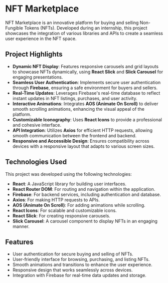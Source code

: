 # NFT Marketplace

NFT Marketplace is an innovative platform for buying and selling Non-Fungible Tokens (NFTs). Developed during an internship, this project showcases the integration of various libraries and APIs to create a seamless user experience in the NFT space.

## Project Highlights
- **Dynamic NFT Display**: Features responsive carousels and grid layouts to showcase NFTs dynamically, using **React Slick** and **Slick Carousel** for engaging presentations.
- **Seamless User Authentication**: Implements secure user authentication through **Firebase**, ensuring a safe environment for buyers and sellers.
- **Real-Time Updates**: Leverages Firebase's real-time database to reflect instant updates in NFT listings, purchases, and user activity.
- **Interactive Animations**: Integrates **AOS (Animate On Scroll)** to deliver smooth scrolling animations, enhancing the visual appeal of the platform.
- **Customizable Iconography**: Uses **React Icons** to provide a professional and cohesive interface.
- **API Integration**: Utilizes **Axios** for efficient HTTP requests, allowing smooth communication between the frontend and backend.
- **Responsive and Accessible Design**: Ensures compatibility across devices with a responsive layout that adapts to various screen sizes.

## Technologies Used

This project was developed using the following technologies:

- **React**: A JavaScript library for building user interfaces.
- **React Router DOM**: For routing and navigation within the application.
- **Firebase**: For backend services, including authentication and database.
- **Axios**: For making HTTP requests to APIs.
- **AOS (Animate On Scroll)**: For adding animations while scrolling.
- **React Icons**: For scalable and customizable icons.
- **React Slick**: For creating responsive carousels.
- **Slick Carousel**: A carousel component to display NFTs in an engaging manner.

## Features

- User authentication for secure buying and selling of NFTs.
- User-friendly interface for browsing, purchasing, and listing NFTs.
- Smooth animations and transitions to enhance the user experience.
- Responsive design that works seamlessly across devices.
- Integration with Firebase for real-time data updates and storage.

